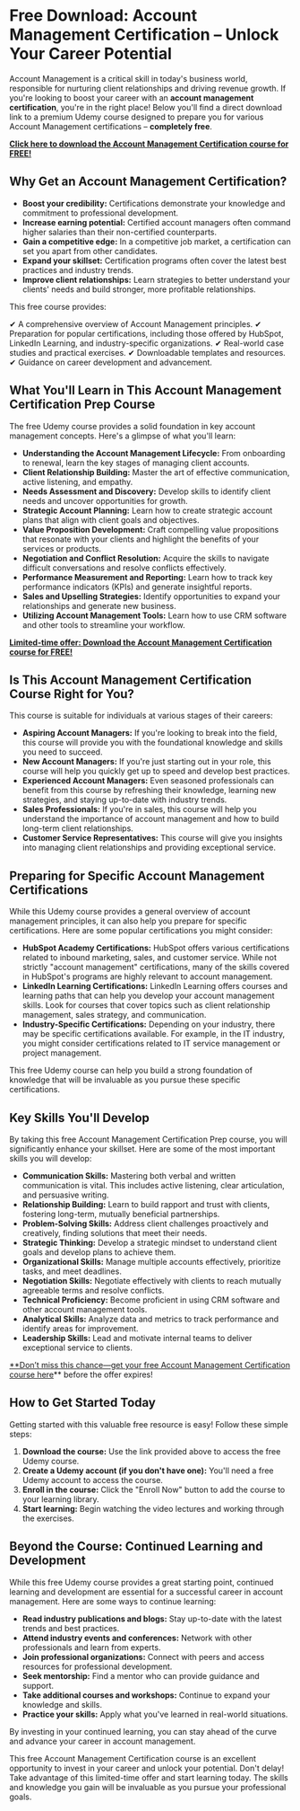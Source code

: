 # Free Download: Account Management Certification – Unlock Your Career Potential

Account Management is a critical skill in today's business world, responsible for nurturing client relationships and driving revenue growth. If you're looking to boost your career with an **account management certification**, you're in the right place!  Below you'll find a direct download link to a premium Udemy course designed to prepare you for various Account Management certifications – **completely free**.

[**Click here to download the Account Management Certification course for FREE!**](https://udemywork.com/account-management-certification)

## Why Get an Account Management Certification?

*   **Boost your credibility:**  Certifications demonstrate your knowledge and commitment to professional development.
*   **Increase earning potential:**  Certified account managers often command higher salaries than their non-certified counterparts.
*   **Gain a competitive edge:**  In a competitive job market, a certification can set you apart from other candidates.
*   **Expand your skillset:**  Certification programs often cover the latest best practices and industry trends.
*   **Improve client relationships:** Learn strategies to better understand your clients' needs and build stronger, more profitable relationships.

This free course provides:

✔  A comprehensive overview of Account Management principles.
✔  Preparation for popular certifications, including those offered by HubSpot, LinkedIn Learning, and industry-specific organizations.
✔  Real-world case studies and practical exercises.
✔  Downloadable templates and resources.
✔  Guidance on career development and advancement.

## What You'll Learn in This Account Management Certification Prep Course

The free Udemy course provides a solid foundation in key account management concepts. Here's a glimpse of what you'll learn:

*   **Understanding the Account Management Lifecycle:** From onboarding to renewal, learn the key stages of managing client accounts.
*   **Client Relationship Building:** Master the art of effective communication, active listening, and empathy.
*   **Needs Assessment and Discovery:** Develop skills to identify client needs and uncover opportunities for growth.
*   **Strategic Account Planning:** Learn how to create strategic account plans that align with client goals and objectives.
*   **Value Proposition Development:** Craft compelling value propositions that resonate with your clients and highlight the benefits of your services or products.
*   **Negotiation and Conflict Resolution:** Acquire the skills to navigate difficult conversations and resolve conflicts effectively.
*   **Performance Measurement and Reporting:** Learn how to track key performance indicators (KPIs) and generate insightful reports.
*   **Sales and Upselling Strategies:** Identify opportunities to expand your relationships and generate new business.
*   **Utilizing Account Management Tools:** Learn how to use CRM software and other tools to streamline your workflow.

[**Limited-time offer: Download the Account Management Certification course for FREE!**](https://udemywork.com/account-management-certification)

## Is This Account Management Certification Course Right for You?

This course is suitable for individuals at various stages of their careers:

*   **Aspiring Account Managers:** If you're looking to break into the field, this course will provide you with the foundational knowledge and skills you need to succeed.
*   **New Account Managers:** If you're just starting out in your role, this course will help you quickly get up to speed and develop best practices.
*   **Experienced Account Managers:** Even seasoned professionals can benefit from this course by refreshing their knowledge, learning new strategies, and staying up-to-date with industry trends.
*   **Sales Professionals:** If you're in sales, this course will help you understand the importance of account management and how to build long-term client relationships.
*   **Customer Service Representatives:** This course will give you insights into managing client relationships and providing exceptional service.

## Preparing for Specific Account Management Certifications

While this Udemy course provides a general overview of account management principles, it can also help you prepare for specific certifications. Here are some popular certifications you might consider:

*   **HubSpot Academy Certifications:** HubSpot offers various certifications related to inbound marketing, sales, and customer service. While not strictly "account management" certifications, many of the skills covered in HubSpot's programs are highly relevant to account management.
*   **LinkedIn Learning Certifications:** LinkedIn Learning offers courses and learning paths that can help you develop your account management skills. Look for courses that cover topics such as client relationship management, sales strategy, and communication.
*   **Industry-Specific Certifications:** Depending on your industry, there may be specific certifications available. For example, in the IT industry, you might consider certifications related to IT service management or project management.

This free Udemy course can help you build a strong foundation of knowledge that will be invaluable as you pursue these specific certifications.

## Key Skills You'll Develop

By taking this free Account Management Certification Prep course, you will significantly enhance your skillset. Here are some of the most important skills you will develop:

*   **Communication Skills:**  Mastering both verbal and written communication is vital. This includes active listening, clear articulation, and persuasive writing.
*   **Relationship Building:**  Learn to build rapport and trust with clients, fostering long-term, mutually beneficial partnerships.
*   **Problem-Solving Skills:**  Address client challenges proactively and creatively, finding solutions that meet their needs.
*   **Strategic Thinking:**  Develop a strategic mindset to understand client goals and develop plans to achieve them.
*   **Organizational Skills:**  Manage multiple accounts effectively, prioritize tasks, and meet deadlines.
*   **Negotiation Skills:**  Negotiate effectively with clients to reach mutually agreeable terms and resolve conflicts.
*   **Technical Proficiency:**  Become proficient in using CRM software and other account management tools.
*   **Analytical Skills:**  Analyze data and metrics to track performance and identify areas for improvement.
*   **Leadership Skills:**  Lead and motivate internal teams to deliver exceptional service to clients.

[**Don’t miss this chance—get your free Account Management Certification course here](https://udemywork.com/account-management-certification)** before the offer expires!

## How to Get Started Today

Getting started with this valuable free resource is easy! Follow these simple steps:

1.  **Download the course:** Use the link provided above to access the free Udemy course.
2.  **Create a Udemy account (if you don't have one):**  You'll need a free Udemy account to access the course.
3.  **Enroll in the course:**  Click the "Enroll Now" button to add the course to your learning library.
4.  **Start learning:**  Begin watching the video lectures and working through the exercises.

## Beyond the Course: Continued Learning and Development

While this free Udemy course provides a great starting point, continued learning and development are essential for a successful career in account management. Here are some ways to continue learning:

*   **Read industry publications and blogs:**  Stay up-to-date with the latest trends and best practices.
*   **Attend industry events and conferences:**  Network with other professionals and learn from experts.
*   **Join professional organizations:**  Connect with peers and access resources for professional development.
*   **Seek mentorship:**  Find a mentor who can provide guidance and support.
*   **Take additional courses and workshops:**  Continue to expand your knowledge and skills.
*   **Practice your skills:**  Apply what you've learned in real-world situations.

By investing in your continued learning, you can stay ahead of the curve and advance your career in account management.

This free Account Management Certification course is an excellent opportunity to invest in your career and unlock your potential.  Don't delay!  Take advantage of this limited-time offer and start learning today.  The skills and knowledge you gain will be invaluable as you pursue your professional goals.
